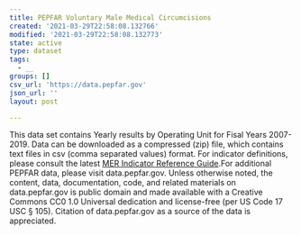 ```yaml
---
title: PEPFAR Voluntary Male Medical Circumcisions
created: '2021-03-29T22:58:08.132766'
modified: '2021-03-29T22:58:08.132773'
state: active
type: dataset
tags:
  - __
groups: []
csv_url: 'https://data.pepfar.gov'
json_url: ''
layout: post

---
```

This data set contains Yearly results by Operating Unit for Fisal Years 2007-2019. Data can be downloaded as a compressed (zip) file, which contains text files in csv (comma separated values) format. For indicator definitions, please consult the latest <a href=https://www.state.gov/wp-content/uploads/2019/10/PEPFAR-MER-Indicator-Reference-Guide-Version-2.4-FY20.pdf target=blank>MER Indicator Reference Guide</a>.For additional PEPFAR data, please visit data.pepfar.gov. Unless otherwise noted, the content, data, documentation, code, and related materials on data.pepfar.gov is public domain and made available with a Creative Commons CC0 1.0 Universal dedication and license-free (per US Code 17 USC § 105). Citation of data.pepfar.gov as a source of the data is appreciated.
